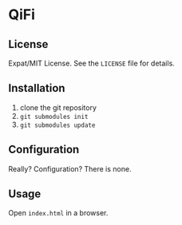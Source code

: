 QiFi
========

License
-------
Expat/MIT License. See the `LICENSE` file for details.

Installation
------------
1. clone the git repository
1. `git submodules init`
1. `git submodules update`

Configuration
-------------
Really? Configuration? There is none.

Usage
-----
Open `index.html` in a browser.
